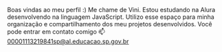 Boas vindas ao meu perfil :)
Me chame de Vini.
Estou estudando na Alura desenvolvendo na linguagem JavaScript.
Utilizo esse espaço para minha organização e compartilhamento dos meu projetos desenvolvidos.
Você pode entrar em contato comigo 📫
00001113219841sp@al.educacao.sp.gov.br
